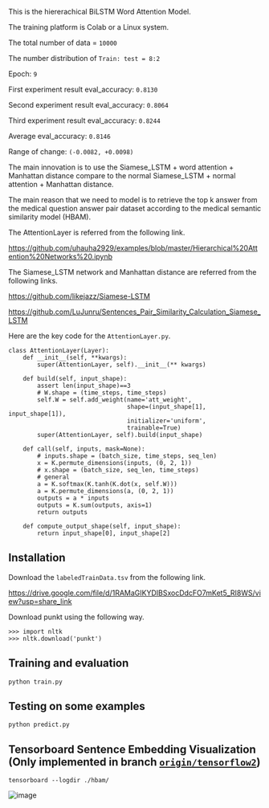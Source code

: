 This is the hiererachical BiLSTM Word Attention Model. 

The training platform is Colab or a Linux system.

The total number of data = `10000`

The number distribution of `Train: test = 8:2`

Epoch: `9`

First experiment result eval_accuracy: `0.8130`

Second experiment result eval_accuracy: `0.8064`

Third experiment result eval_accuracy: `0.8244`

Average eval_accuracy: `0.8146`

Range of change: `(-0.0082, +0.0098)`

The main innovation is to use the Siamese_LSTM + word attention + Manhattan distance 
compare to the normal Siamese_LSTM + normal attention + Manhattan distance.

The main reason that we need to model is to retrieve the top k answer from the medical question answer pair dataset
according to the medical semantic similarity model (HBAM).


The AttentionLayer is referred from the following link.

https://github.com/uhauha2929/examples/blob/master/Hierarchical%20Attention%20Networks%20.ipynb

The Siamese_LSTM network and Manhattan distance are referred from the following links.

https://github.com/likejazz/Siamese-LSTM

https://github.com/LuJunru/Sentences_Pair_Similarity_Calculation_Siamese_LSTM

Here are the key code for the `AttentionLayer.py`.
```
class AttentionLayer(Layer):
    def __init__(self, **kwargs):
        super(AttentionLayer, self).__init__(** kwargs)
    
    def build(self, input_shape):
        assert len(input_shape)==3
        # W.shape = (time_steps, time_steps)
        self.W = self.add_weight(name='att_weight', 
                                 shape=(input_shape[1], input_shape[1]),
                                 initializer='uniform',
                                 trainable=True)
        super(AttentionLayer, self).build(input_shape)

    def call(self, inputs, mask=None):
        # inputs.shape = (batch_size, time_steps, seq_len)
        x = K.permute_dimensions(inputs, (0, 2, 1))
        # x.shape = (batch_size, seq_len, time_steps)
        # general
        a = K.softmax(K.tanh(K.dot(x, self.W)))
        a = K.permute_dimensions(a, (0, 2, 1))
        outputs = a * inputs
        outputs = K.sum(outputs, axis=1)
        return outputs

    def compute_output_shape(self, input_shape):
        return input_shape[0], input_shape[2]
```

## Installation
Download the `labeledTrainData.tsv` from the following link.

https://drive.google.com/file/d/1RAMaGIKYDIBSxocDdcFO7mKet5_RI8WS/view?usp=share_link

Download punkt using the following way.

```
>>> import nltk
>>> nltk.download('punkt')
```

## Training and evaluation

`python train.py`

## Testing on some examples

`python predict.py`

## Tensorboard Sentence Embedding Visualization (Only implemented in branch [`origin/tensorflow2`](https://github.com/14H034160212/HHH-An-Online-Question-Answering-System-for-Medical-Questions/tree/tensorflow2))

`tensorboard --logdir ./hbam/`

![image](https://user-images.githubusercontent.com/23516191/223430290-0a3d4d5d-2e41-411e-b82e-afd45ce50cb5.png)

